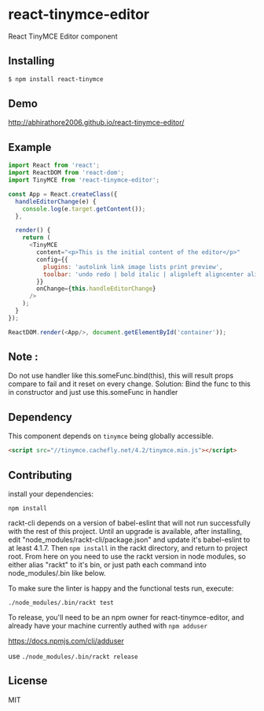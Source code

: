 # react-tinymce-editor

React TinyMCE Editor component

## Installing

```bash
$ npm install react-tinymce
```

## Demo

http://abhirathore2006.github.io/react-tinymce-editor/

## Example

```js
import React from 'react';
import ReactDOM from 'react-dom';
import TinyMCE from 'react-tinymce-editor';

const App = React.createClass({
  handleEditorChange(e) {
    console.log(e.target.getContent());
  },

  render() {
    return (
      <TinyMCE
        content="<p>This is the initial content of the editor</p>"
        config={{
          plugins: 'autolink link image lists print preview',
          toolbar: 'undo redo | bold italic | alignleft aligncenter alignright'
        }}
        onChange={this.handleEditorChange}
      />
    );
  }
});

ReactDOM.render(<App/>, document.getElementById('container'));
```
## Note :  

Do not use handler like this.someFunc.bind(this), this will result props compare to fail and it reset on every change.
Solution: Bind the func to this in constructor and just use this.someFunc in handler

## Dependency

This component depends on `tinymce` being globally accessible.

```html
<script src="//tinymce.cachefly.net/4.2/tinymce.min.js"></script>
```

## Contributing

install your dependencies:

`npm install`

rackt-cli depends on a version of babel-eslint that will not run successfully with
the rest of this project.  Until an upgrade is available, after installing,
edit "node_modules/rackt-cli/package.json"
and update it's babel-eslint to at least 4.1.7. Then `npm install` in the rackt
directory, and return to project root.  From here on you need to use the
rackt version in node modules, so either alias "rackt" to it's bin, or
just path each command into node_modules/.bin like below.

To make sure the linter is happy and the functional tests run, execute:

`./node_modules/.bin/rackt test`

To release, you'll need to be an npm owner for react-tinymce-editor, and already
have your machine currently authed with `npm adduser`

https://docs.npmjs.com/cli/adduser

use `./node_modules/.bin/rackt release`

## License

MIT
